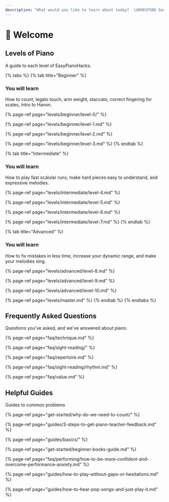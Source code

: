 ```yaml
---
description: "What would you like to learn about today?  \U0001F50D Search for your question"
---
```


# 👋 Welcome

## Levels of Piano

A guide to each level of EasyPianoHacks.

{% tabs %}
{% tab title="Beginner" %}
### You will learn

How to count, legato touch, arm weight, staccato, correct fingering for scales, intro to Hanon. 

{% page-ref page="levels/beginner/level-0/" %}

{% page-ref page="levels/beginner/level-1.md" %}

{% page-ref page="levels/beginner/level-2.md" %}

{% page-ref page="levels/beginner/level-3.md" %}
{% endtab %}

{% tab title="Intermediate" %}
### You will learn

How to play fast scalular runs, make hard pieces easy to understand, and expressive melodies.

{% page-ref page="levels/intermediate/level-4.md" %}

{% page-ref page="levels/intermediate/level-5.md" %}

{% page-ref page="levels/intermediate/level-6.md" %}

{% page-ref page="levels/intermediate/level-7.md" %}
{% endtab %}

{% tab title="Advanced" %}
### You will learn

How to fix mistakes in less time, increase your dynamic range, and make your melodies sing.

{% page-ref page="levels/advanced/level-8.md" %}

{% page-ref page="levels/advanced/level-9.md" %}

{% page-ref page="levels/advanced/level-10.md" %}

{% page-ref page="levels/master.md" %}
{% endtab %}
{% endtabs %}

## **Frequently Asked Questions**

Questions you've asked, and we've answered about piano.

{% page-ref page="faq/technique.md" %}

{% page-ref page="faq/sight-reading/" %}

{% page-ref page="faq/repertoire.md" %}

{% page-ref page="faq/sight-reading/rhythm.md" %}

{% page-ref page="faq/value.md" %}

## Helpful Guides

Guides to common problems

{% page-ref page="get-started/why-do-we-need-to-count/" %}

{% page-ref page="guides/3-steps-to-get-piano-teacher-feedback.md" %}

{% page-ref page="guides/basics/" %}

{% page-ref page="get-started/beginner-books-guide.md" %}

{% page-ref page="faq/performing/how-to-be-more-confident-and-overcome-performance-anxiety.md" %}

{% page-ref page="guides/how-to-play-without-gaps-or-hesitations.md" %}

{% page-ref page="guides/how-to-hear-pop-songs-and-just-play-it.md" %}



